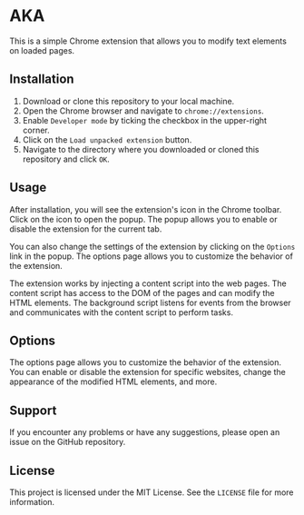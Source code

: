 # AKA

This is a simple Chrome extension that allows you to modify text elements on loaded pages.

## Installation

1. Download or clone this repository to your local machine.
2. Open the Chrome browser and navigate to `chrome://extensions`.
3. Enable `Developer mode` by ticking the checkbox in the upper-right corner.
4. Click on the `Load unpacked extension` button.
5. Navigate to the directory where you downloaded or cloned this repository and click `OK`.

## Usage

After installation, you will see the extension's icon in the Chrome toolbar. Click on the icon to open the popup. The popup allows you to enable or disable the extension for the current tab.

You can also change the settings of the extension by clicking on the `Options` link in the popup. The options page allows you to customize the behavior of the extension.

The extension works by injecting a content script into the web pages. The content script has access to the DOM of the pages and can modify the HTML elements. The background script listens for events from the browser and communicates with the content script to perform tasks.

## Options

The options page allows you to customize the behavior of the extension. You can enable or disable the extension for specific websites, change the appearance of the modified HTML elements, and more.

## Support

If you encounter any problems or have any suggestions, please open an issue on the GitHub repository.

## License

This project is licensed under the MIT License. See the `LICENSE` file for more information.